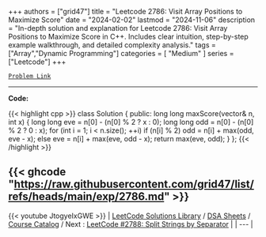 
+++
authors = ["grid47"]
title = "Leetcode 2786: Visit Array Positions to Maximize Score"
date = "2024-02-02"
lastmod = "2024-11-06"
description = "In-depth solution and explanation for Leetcode 2786: Visit Array Positions to Maximize Score in C++. Includes clear intuition, step-by-step example walkthrough, and detailed complexity analysis."
tags = ["Array","Dynamic Programming"]
categories = [
    "Medium"
]
series = ["Leetcode"]
+++



[`Problem Link`](https://leetcode.com/problems/visit-array-positions-to-maximize-score/description/)

---
**Code:**

{{< highlight cpp >}}
class Solution {
public:
    long long maxScore(vector<int>& n, int x) {
        long long eve = n[0] - (n[0] % 2 ? x : 0);
        long long odd = n[0] - (n[0] % 2 ? 0 : x);
        for (int i = 1; i < n.size(); ++i)
            if (n[i] % 2)   odd = n[i] + max(odd, eve - x);
            else            eve = n[i] + max(eve, odd - x);
        return max(eve, odd);
    }
};
{{< /highlight >}}

{{< ghcode "https://raw.githubusercontent.com/grid47/list/refs/heads/main/exp/2786.md" >}}
---
{{< youtube JtogyeIxGWE >}}
| [LeetCode Solutions Library](https://grid47.xyz/leetcode/) / [DSA Sheets](https://grid47.xyz/sheets/) / [Course Catalog](https://grid47.xyz/courses/) / Next : [LeetCode #2788: Split Strings by Separator](https://grid47.xyz/posts/leetcode-2788-split-strings-by-separator-solution/) |
| --- |
